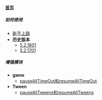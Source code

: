 
#### [首页](?file=home-首页)

##### 如何使用
- [新手上路](?file=001-如何使用/01-新手上路 "新手上路")
- **历史版本**
    - [5.2.1801](?file=001-如何使用/02-历史版本/9998-5.2.1801 "5.2.1801")
    - [5.2.1701](?file=001-如何使用/02-历史版本/9999-5.2.1701 "5.2.1701")

##### 增强模块
- **game**
    - [pauseAllTimeOut和resumeAllTimeOut](?file=002-增强模块/01-game/001-pauseAllTimeOut和resumeAllTimeOut "pauseAllTimeOut和resumeAllTimeOut")
- **Tween**
    - [pauseAllTweens和resumeAllTweens](?file=002-增强模块/02-Tween/001-pauseAllTweens和resumeAllTweens "pauseAllTweens和resumeAllTweens")

